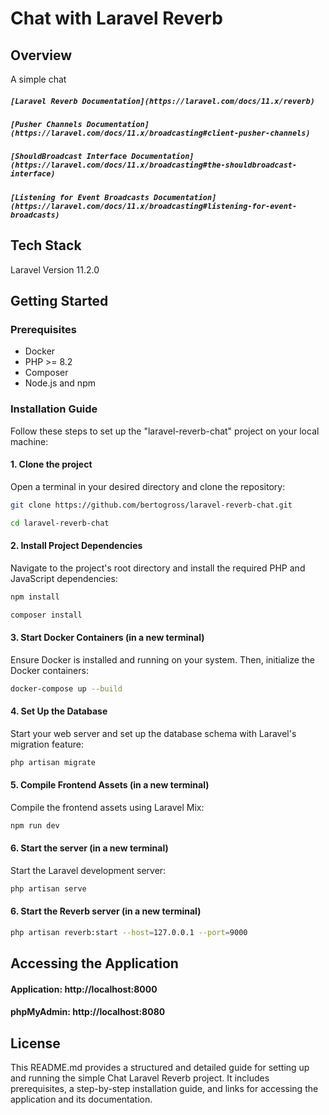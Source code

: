# Chat with Laravel Reverb

## Overview
A simple chat
##### `[Laravel Reverb Documentation](https://laravel.com/docs/11.x/reverb)`
##### `[Pusher Channels Documentation](https://laravel.com/docs/11.x/broadcasting#client-pusher-channels)`
##### `[ShouldBroadcast Interface Documentation](https://laravel.com/docs/11.x/broadcasting#the-shouldbroadcast-interface)`
##### `[Listening for Event Broadcasts Documentation] (https://laravel.com/docs/11.x/broadcasting#listening-for-event-broadcasts)`


## Tech Stack
Laravel Version 11.2.0

## Getting Started

### Prerequisites
- Docker
- PHP >= 8.2
- Composer
- Node.js and npm

### Installation Guide
Follow these steps to set up the "laravel-reverb-chat" project on your local machine:

#### 1. Clone the project
Open a terminal in your desired directory and clone the repository:
```bash
git clone https://github.com/bertogross/laravel-reverb-chat.git
```
```bash
cd laravel-reverb-chat
```

#### 2. Install Project Dependencies
Navigate to the project's root directory and install the required PHP and JavaScript dependencies:
```bash
npm install
```
```bash
composer install
```

#### 3. Start Docker Containers (in a new terminal)
Ensure Docker is installed and running on your system. Then, initialize the Docker containers:
```bash
docker-compose up --build
```

#### 4. Set Up the Database
Start your web server and set up the database schema with Laravel's migration feature:
```bash 
php artisan migrate 
```

#### 5. Compile Frontend Assets (in a new terminal)
Compile the frontend assets using Laravel Mix:
```bash 
npm run dev
```

#### 6. Start the server (in a new terminal)
Start the Laravel development server:
```bash 
php artisan serve
```


#### 6. Start the Reverb server (in a new terminal)
```bash 
php artisan reverb:start --host=127.0.0.1 --port=9000
```

## Accessing the Application
#### Application: http://localhost:8000
#### phpMyAdmin: http://localhost:8080

## License
This README.md provides a structured and detailed guide for setting up and running the simple Chat Laravel Reverb project. It includes prerequisites, a step-by-step installation guide, and links for accessing the application and its documentation.
